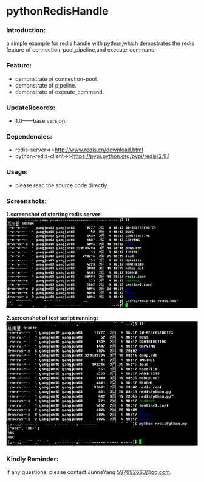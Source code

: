 pythonRedisHandle
=================

### Introduction:
a simple example for redis handle with python,which demostrates the redis feature of connection-pool,pipeline,and execute_command.

### Feature:
* demonstrate of connection-pool.
* demonstrate of pipeline.
* demonstrate of execute_command.
    
### UpdateRecords:
* 1.0——base version.
    
### Dependencies:
* redis-server=>>http://www.redis.cn/download.html
* python-redis-client=>>https://pypi.python.org/pypi/redis/2.9.1    
    
### Usage:
* please read the source code directly.     
    
### Screenshots:    
**1.screenshot of starting redis server:**    
![image](screenshot/redis_server_start.png)    

**2.screenshot of test script running:**    
![image](screenshot/test_result.png)     

### Kindly Reminder:
If any questions, please contact JunneYang 597092663@qq.com.


